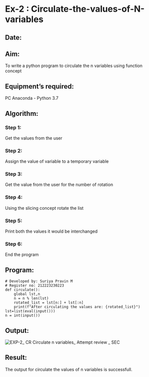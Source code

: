 # Ex-2 : Circulate-the-values-of-N-variables
## Date:
## Aim:
To write a python program to circulate the n variables using function concept
## Equipment’s required:
PC
Anaconda - Python 3.7
## Algorithm: 
### Step 1: 
Get the values from the user
### Step 2: 
Assign the value of variable to a temporary variable
### Step 3: 
Get the value from the user for the number of rotation
### Step 4: 
Using the slicing concept rotate the list

### Step 5: 
Print both the values it would be interchanged
### Step 6: 
End the program
## Program:
```
# Developed by: Suriya Pravin M
# Register no: 212223230223
def circulate():
    global lst,n
    n = n % len(lst)
    rotated_list = lst[n:] + lst[:n]
    print(f"After circulating the values are: {rotated_list}")
lst=list(eval(input()))
n = int(input())
```

## Output:
![EXP-2_ CR Circulate n variables_ Attempt review _ SEC](https://github.com/user-attachments/assets/d2666751-f04b-485b-8018-9d9f9c5211e5)


## Result:
The output for circulate the values of n variables is successfull.
